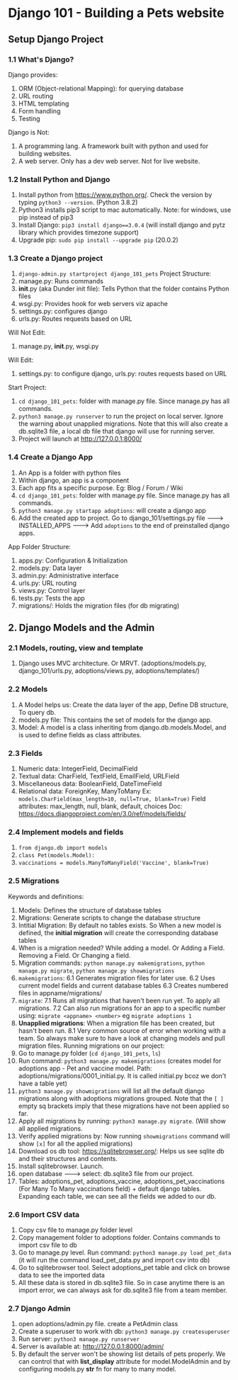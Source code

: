 # Django 101 - Building a Pets website

## Setup Django Project
### 1.1 What's Django?
Django provides:
1. ORM (Object-relational Mapping): for querying database
2. URL routing
3. HTML templating
4. Form handling
5. Testing

Django is Not:
1. A programming lang. A framework built with python and used for building websites.
2. A web server. Only has a dev web server. Not for live website.

### 1.2 Install Python and Django
1. Install python from https://www.python.org/. Check the version by typing `python3 --version`. (Python 3.8.2)
2. Python3 installs pip3 script to mac automatically. Note: for windows, use pip instead of pip3
3. Install Django: `pip3 install django==3.0.4` (will install django and pytz library which provides timezone support)
4. Upgrade pip: `sudo pip install --upgrade pip` (20.0.2)

### 1.3 Create a Django project
1. `django-admin.py startproject django_101_pets`
Project Structure:
1. manage.py: Runs commands
2. __init__.py (aka Dunder init file): Tells Python that the folder contains Python files
3. wsgi.py: Provides hook for web servers viz apache
4. settings.py: configures django
5. urls.py: Routes requests based on URL

Will Not Edit:
1. manage.py, __init__.py, wsgi.py

Will Edit:
1. settings.py: to configure django, urls.py: routes requests based on URL

Start Project:
1. `cd django_101_pets`: folder with manage.py file. Since manage.py has all commands.
2. `python3 manage.py runserver` to run the project on local server. Ignore the warning about unapplied migrations. Note that this will also create a db.sqlite3 file, a local db file that django will use for running server.
3. Project will launch at http://127.0.0.1:8000/

### 1.4 Create a Django App
1. An App is a folder with python files
2. Within django, an app is a component
3. Each app fits a specific purpose. Eg: Blog / Forum / Wiki
4. `cd django_101_pets`: folder with manage.py file. Since manage.py has all commands.
5. `python3 manage.py startapp adoptions`: will create a django app
6. Add the created app to project. Go to django_101/settings.py file ---> INSTALLED_APPS ---> Add `adoptions` to the end of preinstalled django apps. 

App Folder Structure:
1. apps.py: Configuration & Initialization
2. models.py: Data layer
3. admin.py: Administrative interface
4. urls.py: URL routing
5. views.py: Control layer
6. tests.py: Tests the app
7. migrations/: Holds the migration files (for db migrating)

## 2. Django Models and the Admin
### 2.1 Models, routing, view and template
1. Django uses MVC architecture. Or MRVT. (adoptions/models.py, django_101/urls.py, adoptions/views.py, adoptions/templates/)

### 2.2 Models
1. A Model helps us: Create the data layer of the app, Define DB structure, To query db.
2. models.py file: This contains the set of models for the django app.
3. Model: A model is a class inheriting from django.db.models.Model, and is used to define fields as class attributes.

### 2.3 Fields
1. Numeric data: IntegerField, DecimalField
2. Textual data: CharField, TextField, EmailField, URLField
3. Miscellaneous data: BooleanField, DateTimeField
4. Relational data: ForeignKey, ManyToMany
Ex: `models.CharField(max_length=10, null=True, blank=True)`
Field attributes: max_length, null, blank, default, choices
Doc: https://docs.djangoproject.com/en/3.0/ref/models/fields/

### 2.4 Implement models and fields
1. `from django.db import models`
2. `class Pet(models.Model):`
3. `vaccinations = models.ManyToManyField('Vaccine', blank=True)`

### 2.5 Migrations
Keywords and definitions:
1. Models: Defines the structure of database tables
2. Migrations: Generate scripts to change the database structure
3. Intitial Migration: By default no tables exists. So When a new model is defined, the **initial migration** will create the corresponding database tables
4. When is a migration needed? While adding a model. Or Adding a Field. Removing a Field. Or Changing a field.
5. Migration commands: `python manage.py makemigrations`, `python manage.py migrate`, `python manage.py showmigrations`
6. `makemigrations`:
    6.1 Generates migration files for later use. 
    6.2 Uses current model fields and current database tables
    6.3 Creates numbered files in appname/migrations/
7. `migrate`:
    7.1 Runs all migrations that haven't been run yet. To apply all migrations.
    7.2 Can also run migrations for an app to a specific number using:
    `migrate <appname> <number>` eg `migrate adoptions 1`
8. **Unapplied migrations**: When a migration file has been created, but hasn't been run.
    8.1 Very common source of error when working with a team. So always make sure to have a look at changing models and pull migration files.
Running migrations on our project:
1. Go to manage.py folder (`cd django_101_pets`, `ls`)
2. Run command: `python3 manage.py makemigrations` (creates model for adoptions app - Pet and vaccine model. Path: adoptions/migrations/0001_initial.py. It is called initial.py bcoz we don't have a table yet)
3. `python3 manage.py showmigrations` will list all the default django migrations along with adoptions migrations grouped. Note that the `[ ]` empty sq brackets imply that these migrations have not been applied so far.
4. Apply all migrations by running: `python3 manage.py migrate`. (Will show all applied migrations. 
5. Verify applied migrations by: Now running `showmigrations` command will show `[x]` for all the applied migrations)
6. Download os db tool: https://sqlitebrowser.org/: Helps us see sqlite db and their structures and contents.
7. Install sqlitebrowser. Launch.
8. open database ---> select: db.sqlite3 file from our project.
9. Tables: adoptions_pet, adoptions_vaccine, adoptions_pet_vaccinations (For Many To Many vaccinations field) + default django tables. Expanding each table, we can see all the fields we added to our db.

### 2.6 Import CSV data
1. Copy csv file to manage.py folder level
2. Copy management folder to adoptions folder. Contains commands to import csv file to db
3. Go to manage.py level. Run command: `python3 manage.py load_pet_data` (it will run the command load_pet_data.py and import csv into db)
4. Go to sqlitebrowser tool. Select adoptions_pet table and click on browse data to see the imported data
5. All these data is stored in db.sqlite3 file. So in case anytime there is an import error, we can always ask for db.sqlite3 file from a team member.

### 2.7 Django Admin
1. open adoptions/admin.py file. create a PetAdmin class
2. Create a superuser to work with db: `python3 manage.py createsuperuser`
3. Run server: `python3 manage.py runserver`
4. Server is available at: http://127.0.0.1:8000/admin/
5. By default the server won't be showing list details of pets properly. We can control that with **list_display** attribute for model.ModelAdmin and by configuring models.py __str__ fn for many to many model.